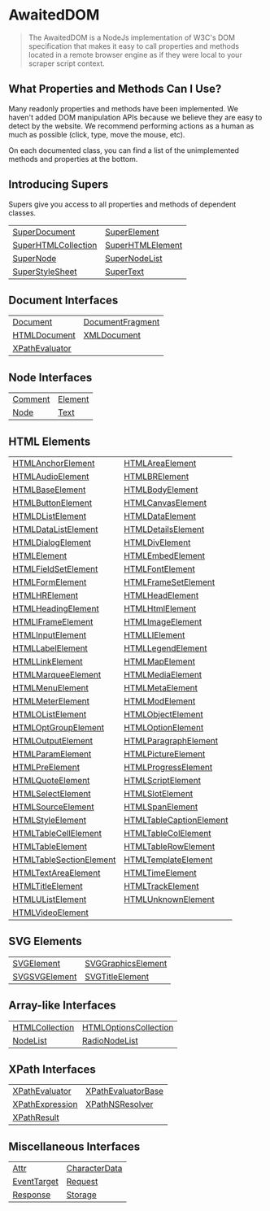 # AwaitedDOM

> The AwaitedDOM is a NodeJs implementation of W3C's DOM specification that makes it easy to call properties and methods located in a remote browser engine as if they were local to your scraper script context.

## What Properties and Methods Can I Use?

Many readonly properties and methods have been implemented. We haven't added DOM manipulation APIs because we believe they are easy to detect by the website. We recommend performing actions as a human as much as possible (click, type, move the mouse, etc).

On each documented class, you can find a list of the unimplemented methods and properties at the bottom.

## Introducing Supers

Supers give you access to all properties and methods of dependent classes.

 |   |   | 
 | --- | --- | 
 | [SuperDocument](/docs/awaited-dom/super-document) | [SuperElement](/docs/awaited-dom/super-element)
[SuperHTMLCollection](/docs/awaited-dom/super-html-collection) | [SuperHTMLElement](/docs/awaited-dom/super-html-element)
[SuperNode](/docs/awaited-dom/super-node) | [SuperNodeList](/docs/awaited-dom/super-node-list)
[SuperStyleSheet](/docs/awaited-dom/super-style-sheet) | [SuperText](/docs/awaited-dom/super-text) | 


## Document Interfaces

 |   |   | 
 | --- | --- | 
 | [Document](/docs/awaited-dom/document) | [DocumentFragment](/docs/awaited-dom/document-fragment)
[HTMLDocument](/docs/awaited-dom/html-document) | [XMLDocument](/docs/awaited-dom/xml-document)
[XPathEvaluator](/docs/awaited-dom/x-path-evaluator) |  | 


## Node Interfaces

 |   |   | 
 | --- | --- | 
 | [Comment](/docs/awaited-dom/comment) | [Element](/docs/awaited-dom/element)
[Node](/docs/awaited-dom/node) | [Text](/docs/awaited-dom/text) | 


## HTML Elements

 |   |   | 
 | --- | --- | 
 | [HTMLAnchorElement](/docs/awaited-dom/html-anchor-element) | [HTMLAreaElement](/docs/awaited-dom/html-area-element)
[HTMLAudioElement](/docs/awaited-dom/html-audio-element) | [HTMLBRElement](/docs/awaited-dom/htmlbr-element)
[HTMLBaseElement](/docs/awaited-dom/html-base-element) | [HTMLBodyElement](/docs/awaited-dom/html-body-element)
[HTMLButtonElement](/docs/awaited-dom/html-button-element) | [HTMLCanvasElement](/docs/awaited-dom/html-canvas-element)
[HTMLDListElement](/docs/awaited-dom/htmld-list-element) | [HTMLDataElement](/docs/awaited-dom/html-data-element)
[HTMLDataListElement](/docs/awaited-dom/html-data-list-element) | [HTMLDetailsElement](/docs/awaited-dom/html-details-element)
[HTMLDialogElement](/docs/awaited-dom/html-dialog-element) | [HTMLDivElement](/docs/awaited-dom/html-div-element)
[HTMLElement](/docs/awaited-dom/html-element) | [HTMLEmbedElement](/docs/awaited-dom/html-embed-element)
[HTMLFieldSetElement](/docs/awaited-dom/html-field-set-element) | [HTMLFontElement](/docs/awaited-dom/html-font-element)
[HTMLFormElement](/docs/awaited-dom/html-form-element) | [HTMLFrameSetElement](/docs/awaited-dom/html-frame-set-element)
[HTMLHRElement](/docs/awaited-dom/htmlhr-element) | [HTMLHeadElement](/docs/awaited-dom/html-head-element)
[HTMLHeadingElement](/docs/awaited-dom/html-heading-element) | [HTMLHtmlElement](/docs/awaited-dom/html-html-element)
[HTMLIFrameElement](/docs/awaited-dom/htmli-frame-element) | [HTMLImageElement](/docs/awaited-dom/html-image-element)
[HTMLInputElement](/docs/awaited-dom/html-input-element) | [HTMLLIElement](/docs/awaited-dom/htmlli-element)
[HTMLLabelElement](/docs/awaited-dom/html-label-element) | [HTMLLegendElement](/docs/awaited-dom/html-legend-element)
[HTMLLinkElement](/docs/awaited-dom/html-link-element) | [HTMLMapElement](/docs/awaited-dom/html-map-element)
[HTMLMarqueeElement](/docs/awaited-dom/html-marquee-element) | [HTMLMediaElement](/docs/awaited-dom/html-media-element)
[HTMLMenuElement](/docs/awaited-dom/html-menu-element) | [HTMLMetaElement](/docs/awaited-dom/html-meta-element)
[HTMLMeterElement](/docs/awaited-dom/html-meter-element) | [HTMLModElement](/docs/awaited-dom/html-mod-element)
[HTMLOListElement](/docs/awaited-dom/htmlo-list-element) | [HTMLObjectElement](/docs/awaited-dom/html-object-element)
[HTMLOptGroupElement](/docs/awaited-dom/html-opt-group-element) | [HTMLOptionElement](/docs/awaited-dom/html-option-element)
[HTMLOutputElement](/docs/awaited-dom/html-output-element) | [HTMLParagraphElement](/docs/awaited-dom/html-paragraph-element)
[HTMLParamElement](/docs/awaited-dom/html-param-element) | [HTMLPictureElement](/docs/awaited-dom/html-picture-element)
[HTMLPreElement](/docs/awaited-dom/html-pre-element) | [HTMLProgressElement](/docs/awaited-dom/html-progress-element)
[HTMLQuoteElement](/docs/awaited-dom/html-quote-element) | [HTMLScriptElement](/docs/awaited-dom/html-script-element)
[HTMLSelectElement](/docs/awaited-dom/html-select-element) | [HTMLSlotElement](/docs/awaited-dom/html-slot-element)
[HTMLSourceElement](/docs/awaited-dom/html-source-element) | [HTMLSpanElement](/docs/awaited-dom/html-span-element)
[HTMLStyleElement](/docs/awaited-dom/html-style-element) | [HTMLTableCaptionElement](/docs/awaited-dom/html-table-caption-element)
[HTMLTableCellElement](/docs/awaited-dom/html-table-cell-element) | [HTMLTableColElement](/docs/awaited-dom/html-table-col-element)
[HTMLTableElement](/docs/awaited-dom/html-table-element) | [HTMLTableRowElement](/docs/awaited-dom/html-table-row-element)
[HTMLTableSectionElement](/docs/awaited-dom/html-table-section-element) | [HTMLTemplateElement](/docs/awaited-dom/html-template-element)
[HTMLTextAreaElement](/docs/awaited-dom/html-text-area-element) | [HTMLTimeElement](/docs/awaited-dom/html-time-element)
[HTMLTitleElement](/docs/awaited-dom/html-title-element) | [HTMLTrackElement](/docs/awaited-dom/html-track-element)
[HTMLUListElement](/docs/awaited-dom/htmlu-list-element) | [HTMLUnknownElement](/docs/awaited-dom/html-unknown-element)
[HTMLVideoElement](/docs/awaited-dom/html-video-element) |  | 


## SVG Elements

 |   |   | 
 | --- | --- | 
 | [SVGElement](/docs/awaited-dom/svg-element) | [SVGGraphicsElement](/docs/awaited-dom/svg-graphics-element)
[SVGSVGElement](/docs/awaited-dom/svgsvg-element) | [SVGTitleElement](/docs/awaited-dom/svg-title-element) | 


## Array-like Interfaces

 |   |   | 
 | --- | --- | 
 | [HTMLCollection](/docs/awaited-dom/html-collection) | [HTMLOptionsCollection](/docs/awaited-dom/html-options-collection)
[NodeList](/docs/awaited-dom/node-list) | [RadioNodeList](/docs/awaited-dom/radio-node-list) | 


## XPath Interfaces

 |   |   | 
 | --- | --- | 
 | [XPathEvaluator](/docs/awaited-dom/x-path-evaluator) | [XPathEvaluatorBase](/docs/awaited-dom/x-path-evaluator-base)
[XPathExpression](/docs/awaited-dom/x-path-expression) | [XPathNSResolver](/docs/awaited-dom/x-path-ns-resolver)
[XPathResult](/docs/awaited-dom/x-path-result) |  | 


## Miscellaneous Interfaces

 |   |   | 
 | --- | --- | 
 | [Attr](/docs/awaited-dom/attr) | [CharacterData](/docs/awaited-dom/character-data)
[EventTarget](/docs/awaited-dom/event-target) | [Request](/docs/awaited-dom/request)
[Response](/docs/awaited-dom/response) | [Storage](/docs/awaited-dom/storage) | 

